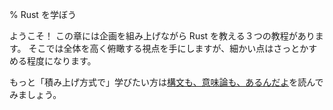 % Rust を学ぼう

ようこそ！ この章には企画を組み上げながら Rust を教える３つの教程があります。
そこでは全体を高く俯瞰する視点を手にしますが、細かい点はさっとかすめる程度になります。

<!-- Welcome! This section has a few tutorials that teach you Rust through building
projects. You’ll get a high-level overview, but we’ll skim over the details. -->

もっと「積み上げ方式で」学びたい方は[構文も、意味論も、あるんだよ][ss]を読んでみましょう。

<!-- If you’d prefer a more ‘from the ground up’-style experience, check
out [Syntax and Semantics][ss]. -->

[ss]: syntax-and-semantics.html
